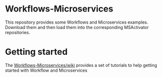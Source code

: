 # Workflows-Microservices
This repository provides some Workflows and Microservices examples.
Download them and then load them into the corresponding MSActivator repositories. 

# Getting started
The [Workflows-Microservices/wiki](ubiqube/Workflows-Microservices/wiki) provides a set of tutorials to help getting started with Workflow and Microservices
